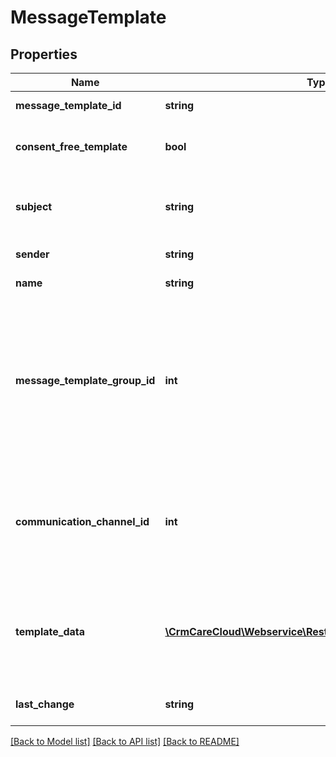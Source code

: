 # MessageTemplate

## Properties
Name | Type | Description | Notes
------------ | ------------- | ------------- | -------------
**message_template_id** | **string** | The unique id of the message_template | [optional] 
**consent_free_template** | **bool** | If true, customer can recieve message without any consent(GDPR, etc.) | [optional] 
**subject** | **string** | Subject of the message template. Mandatory only in case of email template | 
**sender** | **string** | Sender of the message template | 
**name** | **string** | Name of the message template | 
**message_template_group_id** | **int** | The unique id of the message template group. *Possible values are: 1 - newsletter template / 2- system template(registration message, order summary message, etc.) / 3 - transactional communication(for hotel, traveling,...)* | 
**communication_channel_id** | **int** | The unique id of the communication channel. *Possible values are: 1 - email / 2- SMS / 4 - PUSH notification (Apple or Google)/ 5 - internal system notification* | 
**template_data** | [**\CrmCareCloud\Webservice\RestApi\Client\Model\Parameter[]**](Parameter.md) | Template data could contains array of customized paramteres. They may have influence on template display or add values to template | [optional] 
**last_change** | **string** | Date and time of the last change *(YYYY-MM-DD HH:MM:SS)* | [optional] 

[[Back to Model list]](../../README.md#documentation-for-models) [[Back to API list]](../../README.md#documentation-for-api-endpoints) [[Back to README]](../../README.md)

